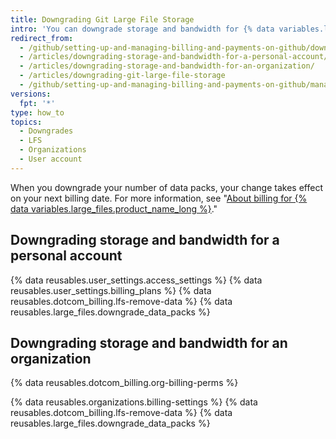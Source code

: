 ```yaml
---
title: Downgrading Git Large File Storage
intro: 'You can downgrade storage and bandwidth for {% data variables.large_files.product_name_short %} by increments of 50 GB per month.'
redirect_from:
  - /github/setting-up-and-managing-billing-and-payments-on-github/downgrading-git-large-file-storage
  - /articles/downgrading-storage-and-bandwidth-for-a-personal-account/
  - /articles/downgrading-storage-and-bandwidth-for-an-organization/
  - /articles/downgrading-git-large-file-storage
  - /github/setting-up-and-managing-billing-and-payments-on-github/managing-billing-for-git-large-file-storage/downgrading-git-large-file-storage
versions:
  fpt: '*'
type: how_to
topics:
  - Downgrades
  - LFS
  - Organizations
  - User account
---
```

When you downgrade your number of data packs, your change takes effect on your next billing date. For more information, see "[About billing for {% data variables.large_files.product_name_long %}](/articles/about-billing-for-git-large-file-storage)."

## Downgrading storage and bandwidth for a personal account

{% data reusables.user_settings.access_settings %}
{% data reusables.user_settings.billing_plans %}
{% data reusables.dotcom_billing.lfs-remove-data %}
{% data reusables.large_files.downgrade_data_packs %}

## Downgrading storage and bandwidth for an organization

{% data reusables.dotcom_billing.org-billing-perms %}

{% data reusables.organizations.billing-settings %}
{% data reusables.dotcom_billing.lfs-remove-data %}
{% data reusables.large_files.downgrade_data_packs %}
